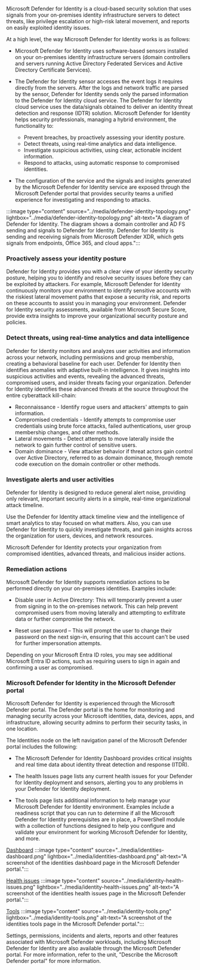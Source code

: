 
Microsoft Defender for Identity is a cloud-based security solution that uses signals from your on-premises identity infrastructure servers to detect threats, like privilege escalation or high-risk lateral movement, and reports on easily exploited identity issues.

At a high level, the way Microsoft Defender for Identity works is as follows:

- Microsoft Defender for Identity uses software-based sensors installed on your on-premises identity infrastructure servers (domain controllers and servers running Active Directory Federated Services and Active Directory Certificate Services).

- The Defender for Identity sensor accesses the event logs it requires directly from the servers. After the logs and network traffic are parsed by the sensor, Defender for Identity sends only the parsed information to the Defender for Identity cloud service. The Defender for Identity cloud service uses the data/signals obtained to deliver an identity threat detection and response (IDTR) solution. Microsoft Defender for Identity helps security professionals, managing a hybrid environment, the functionality to:
  - Prevent breaches, by proactively assessing your identity posture.
  - Detect threats, using real-time analytics and data intelligence.
  - Investigate suspicious activities, using clear, actionable incident information.
  - Respond to attacks, using automatic response to compromised identities.

- The configuration of the service and the signals and insights generated by the Microsoft Defender for Identity service are exposed through the Microsoft Defender portal that provides security teams a unified experience for investigating and responding to attacks.

:::image type="content" source="../media/defender-identity-topology.png" lightbox="../media/defender-identity-topology.png" alt-text="A diagram of Defender for Identity. The diagram shows a domain controller and AD FS sending and signals to Defender for Identity. Defender for Identity is sending and receiving signals from  Microsoft Defender XDR, which gets signals from endpoints, Office 365, and cloud apps.":::

### Proactively assess your identity posture

Defender for Identity provides you with a clear view of your identity security posture, helping you to identify and resolve security issues before they can be exploited by attackers. For example, Microsoft Defender for Identity continuously monitors your environment to identify sensitive accounts with the riskiest lateral movement paths that expose a security risk, and reports on these accounts to assist you in managing your environment. Defender for Identity security assessments, available from Microsoft Secure Score, provide extra insights to improve your organizational security posture and policies.

### Detect threats, using real-time analytics and data intelligence

Defender for Identity monitors and analyzes user activities and information across your network, including permissions and group membership, creating a behavioral baseline for each user. Defender for Identity then identifies anomalies with adaptive built-in intelligence. It gives insights into suspicious activities and events, revealing the advanced threats, compromised users, and insider threats facing your organization. Defender for Identity identifies these advanced threats at the source throughout the entire cyberattack kill-chain:

- Reconnaissance - Identify rogue users and attackers' attempts to gain information.
- Compromised credentials - Identify attempts to compromise user credentials using brute force attacks, failed authentications, user group membership changes, and other methods.
- Lateral movements - Detect attempts to move laterally inside the network to gain further control of sensitive users.
- Domain dominance - View attacker behavior if threat actors gain control over Active Directory, referred to as domain dominance, through remote code execution on the domain controller or other methods.

### Investigate alerts and user activities

Defender for Identity is designed to reduce general alert noise, providing only relevant, important security alerts in a simple, real-time organizational attack timeline.

Use the Defender for Identity attack timeline view and the intelligence of smart analytics to stay focused on what matters. Also, you can use Defender for Identity to quickly investigate threats, and gain insights across the organization for users, devices, and network resources.

Microsoft Defender for Identity protects your organization from compromised identities, advanced threats, and malicious insider actions.

### Remediation actions

Microsoft Defender for Identity supports remediation actions to be performed directly on your on-premises identities. Examples include:

- Disable user in Active Directory: This will temporarily prevent a user from signing in to the on-premises network. This can help prevent compromised users from moving laterally and attempting to exfiltrate data or further compromise the network.

- Reset user password – This will prompt the user to change their password on the next sign-in, ensuring that this account can't be used for further impersonation attempts.

Depending on your Microsoft Entra ID roles, you may see additional Microsoft Entra ID actions, such as requiring users to sign in again and confirming a user as compromised.

### Microsoft Defender for Identity in the Microsoft Defender portal

Microsoft Defender for Identity is experienced through the Microsoft Defender portal. The Defender portal is the home for monitoring and managing security across your Microsoft identities, data, devices, apps, and infrastructure, allowing security admins to perform their security tasks, in one location.

The Identities node on the left navigation panel of the Microsoft Defender portal includes the following:

- The Microsoft Defender for Identity Dashboard provides critical insights and real time data about identity threat detection and response (ITDR).

- The health Issues page lists any current health issues for your Defender for Identity deployment and sensors, alerting you to any problems in your Defender for Identity deployment.

- The tools page lists additional information to help manage your Microsoft Defender for Identity environment. Examples include a readiness script that you can run to determine if all the Microsoft Defender for Identity prerequisites are in place, a PowerShell module with a collection of functions designed to help you configure and validate your environment for working Microsoft Defender for Identity, and more.

[Dashboard](#tab/dashboard)
:::image type="content" source="../media/identities-dashboard.png" lightbox="../media/identities-dashboard.png" alt-text="A screenshot of the identities dashboard page in the Microsoft Defender portal.":::

[Health issues](#tab/health-issues)
:::image type="content" source="../media/identity-health-issues.png" lightbox="../media/identity-health-issues.png" alt-text="A screenshot of the identities health issues page in the Microsoft Defender portal.":::

[Tools](#tab/tools)
:::image type="content" source="../media/identity-tools.png" lightbox="../media/identity-tools.png" alt-text="A screenshot of the identities tools page in the Microsoft Defender portal.":::

Settings, permissions, incidents and alerts, reports and other features associated with Microsoft Defender workloads, including Microsoft Defender for Identity are also available through the Microsoft Defender portal. For more information, refer to the unit, "Describe the Microsoft Defender portal" for more information.
